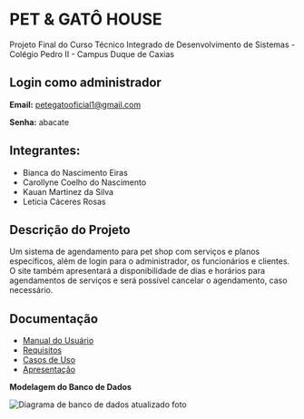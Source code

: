 # PET & GATÔ HOUSE

Projeto Final do Curso Técnico Integrado de Desenvolvimento de Sistemas - Colégio Pedro II - Campus Duque de Caxias

## Login como administrador
 **Email:** petegatooficial1@gmail.com
 
 **Senha:** abacate

## Integrantes:
 - Bianca do Nascimento Eiras 
 - Carollyne Coelho do Nascimento 
 - Kauan Martinez da Silva
 - Leticia Cáceres Rosas

 ## Descrição do Projeto

  Um sistema de agendamento para pet shop com serviços e planos específicos, além de login para o administrador, os funcionários e clientes. O site também apresentará a disponibilidade de dias e horários para agendamentos de serviços e será possível cancelar o agendamento, caso necessário.
  
## Documentação

- [Manual do Usuário](manual.md)
- [Requisitos](requisitos.md)
- [Casos de Uso](casos-de-uso.md)
- [Apresentação](apresentacao.pdf)


**Modelagem do Banco de Dados**

![Diagrama de banco de dados atualizado foto](https://user-images.githubusercontent.com/95979551/215934975-ad594d0e-9555-49c3-ac65-a294dfb9cf9d.png)



